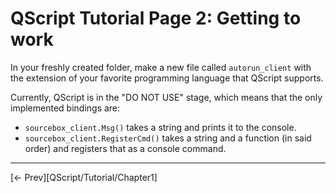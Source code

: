# QScript Tutorial Page 2: Getting to work

In your freshly created folder, make a new file called `autorun_client` with the extension of your favorite programming language that QScript supports.

Currently, QScript is in the "DO NOT USE" stage, which means that the only implemented bindings are:

* `sourcebox_client.Msg()` takes a string and prints it to the console.
* `sourcebox_client.RegisterCmd()` takes a string and a function (in said order) and registers that as a console command.

---

[<- Prev][QScript/Tutorial/Chapter1]